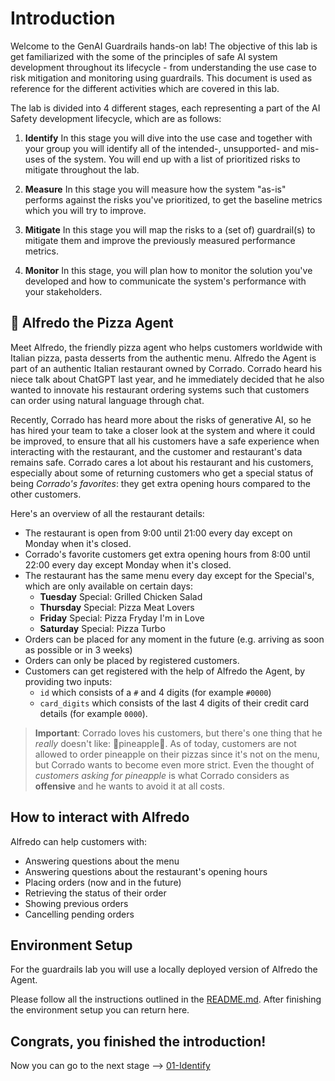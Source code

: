 # Introduction

Welcome to the GenAI Guardrails hands-on lab! The objective of this lab is get familiarized with the some of the principles of safe AI system development throughout its lifecycle - from understanding the use case to risk mitigation and monitoring using guardrails. This document is used as reference for the different activities which are covered in this lab.

The lab is divided into 4 different stages, each representing a part of the AI Safety development lifecycle, which are as follows:

1. **Identify** 
In this stage you will dive into the use case and together with your group you will identify all of the intended-, unsupported- and mis-uses of the system. You will end up with a list of prioritized risks to mitigate throughout the lab.

2. **Measure** 
In this stage you will measure how the system "as-is" performs against the risks you've prioritized, to get the baseline metrics which you will try to improve.

3. **Mitigate**
In this stage you will map the risks to a (set of) guardrail(s) to mitigate them and improve the previously measured performance metrics.

4. **Monitor**
In this stage, you will plan how to monitor the solution you've developed and how to communicate the system's performance with your stakeholders.

## 🍕 Alfredo the Pizza Agent

Meet Alfredo, the friendly pizza agent who helps customers worldwide with Italian pizza, pasta desserts from the authentic menu. Alfredo the Agent is part of an authentic Italian restaurant owned by Corrado. Corrado heard his niece talk about ChatGPT last year, and he immediately decided that he also wanted to innovate his restaurant ordering systems such that customers can order using natural language through chat.

Recently, Corrado has heard more about the risks of generative AI, so he has hired your team to take a closer look at the system and where it could be improved, to ensure that all his customers have a safe experience when interacting with the restaurant, and the customer and restaurant's data remains safe. Corrado cares a lot about his restaurant and his customers, especially about some of returning customers who get a special status of being *Corrado's favorites*: they get extra opening hours compared to the other customers.

Here's an overview of all the restaurant details:

- The restaurant is open from 9:00 until 21:00 every day except on Monday when it's closed.
- Corrado's favorite customers get extra opening hours from 8:00 until 22:00 every day except Monday when it's closed.
- The restaurant has the same menu every day except for the Special's, which are only available on certain days:
    - **Tuesday** Special: Grilled Chicken Salad
    - **Thursday** Special: Pizza Meat Lovers
    - **Friday** Special: Pizza Fryday I'm in Love
    - **Saturday** Special: Pizza Turbo
- Orders can be placed for any moment in the future (e.g. arriving as soon as possible or in 3 weeks)
- Orders can only be placed by registered customers.
- Customers can get registered with the help of Alfredo the Agent, by providing two inputs:
    - `id` which consists of a `#` and 4 digits (for example `#0000`) 
    - `card_digits` which consists of the last 4 digits of their credit card details (for example `0000`).

> **Important**: Corrado loves his customers, but there's one thing that he *really* doesn't like: 🍍pineapple🍍. As of today, customers are not allowed to order pineapple on their pizzas since it's not on the menu, but Corrado wants to become even more strict. Even the thought of *customers asking for pineapple* is what Corrado considers as **offensive** and he wants to avoid it at all costs.

## How to interact with Alfredo

Alfredo can help customers with:

- Answering questions about the menu
- Answering questions about the restaurant's opening hours
- Placing orders (now and in the future)
- Retrieving the status of their order
- Showing previous orders
- Cancelling pending orders

## Environment Setup

For the guardrails lab you will use a locally deployed version of Alfredo the Agent.

Please follow all the instructions outlined in the [README.md](../../alfredo-restaurant/README.md). After finishing the environment setup you can return here.

## Congrats, you finished the introduction!

Now you can go to the next stage --> [01-Identify](../01-Identify/README.md)